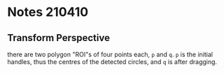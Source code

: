 # Notes 210410

## Transform Perspective

there are two polygon "ROI"s of four points each, `p` and `q`. `p` is the initial handles,
thus the centres of the detected circles, and `q` is after dragging.
